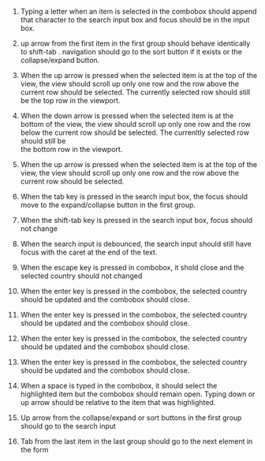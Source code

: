 1. Typing a letter when an item is selected in the combobox should append
that character to the search input box and focus should be in the input box. 

2. up arrow from the first item in the first group should behave 
  identically to shift-tab . navigation should go to the sort button if it exists or the collapse/expand
  button.

3. When the up arrow is pressed when the selected item is at the top of the
   view, the view should scroll up only one row and the row above the current
  row should be selected. The currently selected row should still be the
  top row in the viewport.

4. When the down arrow is pressed when the selected item is at the bottom of the
   view, the view should scroll up only one row and the row below the current
  row should be selected. The currenltly selected row should still be  
  the bottom row in the viewport.

5. When the up arrow is pressed when the selected item is at the top of the
   view, the view should scroll up only one row and the row above the current
  row should be selected.
  
6. When the tab key is pressed in the search input box, the focus should move to
  the expand/collapse button in the first group.

7. When the shift-tab key is pressed in the search input box, focus should
   not change

8. When the search input is debounced, the search input should still have
 focus with the caret at the end of the text.

9. When the escape key is pressed in combobox, it shold close and the 
   selected country should not changed

10. When the enter key is pressed in the combobox, the selected country should
   be updated and the combobox should close.

11. When the enter key is pressed in the combobox, the selected country should
   be updated and the combobox should close.

12. When the enter key is pressed in the combobox, the selected country should
   be updated and the combobox should close.

13. When the enter key is pressed in the combobox, the selected country should
    be updated and the combobox should close.
    
14. When a space is typed in the combobox, it should select the  
    highlighted item but the combobox should remain open. Typing
    down or up arrow should be relative to the item that was
    highlighted.

15. Up arrow from the collapse/expand or sort buttons in the first group
    should go to the search input
    
16. Tab from the last item in the last group should go to the next
    element in the form
